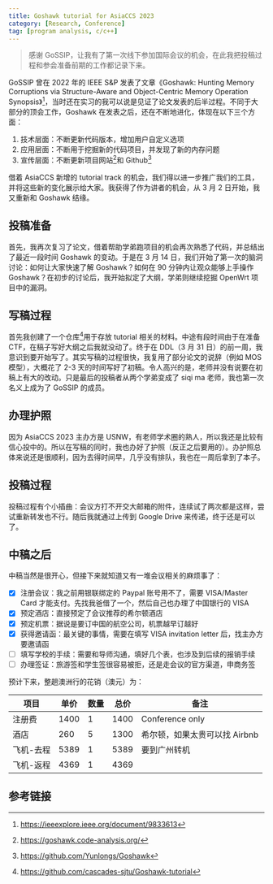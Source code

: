 ```yaml
---
title: Goshawk tutorial for AsiaCCS 2023
category: [Research, Conference]
tag: [program analysis, c/c++]
---
```


> 感谢 GoSSIP，让我有了第一次线下参加国际会议的机会，在此我把投稿过程和参会准备前期的工作都记录下来。

GoSSIP 曾在 2022 年的 IEEE S&P 发表了文章《Goshawk: Hunting Memory Corruptions via Structure-Aware and Object-Centric Memory Operation Synopsis》[^paper]，当时还在实习的我可以说是见证了论文发表的后半过程。不同于大部分的顶会工作，Goshawk 在发表之后，还在不断地进化，体现在以下三个方面：

1. 技术层面：不断更新代码版本，增加用户自定义选项
2. 应用层面：不断用于挖掘新的代码项目，并发现了新的内存问题
3. 宣传层面：不断更新项目网站[^website]和 Github[^github]

借着 AsiaCCS 新增的 tutorial track 的机会，我们得以进一步推广我们的工具，并将这些新的变化展示给大家。我获得了作为讲者的机会，从 3 月 2 日开始，我又重新和 Goshawk 结缘。

## 投稿准备

首先，我再次复习了论文，借着帮助学弟跑项目的机会再次熟悉了代码，并总结出了最近一段时间 Goshawk 的变动。于是在 3 月 14 日，我们开始了第一次的脑洞讨论：如何让大家快速了解 Goshawk？如何在 90 分钟内让观众能够上手操作 Goshawk？在初步的讨论后，我开始拟定了大纲，学弟则继续挖掘 OpenWrt 项目中的漏洞。

## 写稿过程

首先我创建了一个仓库[^tutorial]用于存放 tutorial 相关的材料。中途有段时间由于在准备 CTF，在稿子写好大纲之后我就没动了。终于在 DDL（3 月 31 日）的前一周，我意识到要开始写了。其实写稿的过程很快，我复用了部分论文的说辞（例如 MOS 模型），大概花了 2-3 天的时间写好了初稿。令人高兴的是，老师并没有说要在初稿上有大的改动。只是最后的投稿者从两个学弟变成了 siqi ma 老师，我也第一次名义上成为了 GoSSIP 的成员。

## 办理护照

因为 AsiaCCS 2023 主办方是 USNW，有老师学术圈的熟人，所以我还是比较有信心投中的。所以在写稿的同时，我也办好了护照（反正之后要用的）。办护照总体来说还是很顺利，因为去得时间早，几乎没有排队，我也在一周后拿到了本子。

## 投稿过程

投稿过程有个小插曲：会议方打不开交大邮箱的附件，连续试了两次都是这样，尝试重新转发也不行。随后我就通过上传到 Google Drive 来传递，终于还是可以了。

## 中稿之后

中稿当然是很开心，但接下来就知道又有一堆会议相关的麻烦事了：

- [x] 注册会议：我之前用银联绑定的 Paypal 账号用不了，需要 VISA/Master Card 才能支付。先找我爸借了一个，然后自己也办理了中国银行的 VISA
- [x] 预定酒店：直接预定了会议推荐的希尔顿酒店
- [x] 预定机票：据说是要订中国的航空公司，机票越早订越好
- [x] 获得邀请函：最关键的事情，需要在填写 VISA invitation letter 后，找主办方要邀请函
- [ ] 填写学校的手续：需要和导师沟通，填好几个表，也涉及到后续的报销手续
- [ ] 办理签证：旅游签和学生签很容易被拒，还是走会议的官方渠道，申商务签

预计下来，整趟澳洲行的花销（澳元）为：

| 项目      | 单价 | 数量 | 总价 | 备注                          |
| --------- | ---- | ---- | ---- | ----------------------------- |
| 注册费    | 1400 | 1    | 1400 | Conference only               |
| 酒店      | 260  | 5    | 1300 | 希尔顿，如果太贵可以找 Airbnb |
| 飞机-去程 | 5389 | 1    | 5389 | 要到广州转机                  |
| 飞机-返程 | 4369 | 1    | 4369 |

## 参考链接

[^paper]: https://ieeexplore.ieee.org/document/9833613
[^website]: https://goshawk.code-analysis.org/
[^github]: https://github.com/Yunlongs/Goshawk
[^tutorial]: https://github.com/cascades-sjtu/Goshawk-tutorial
